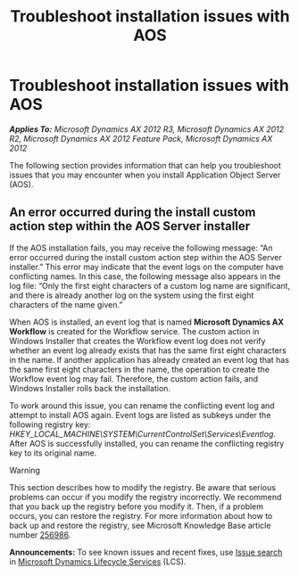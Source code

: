 ﻿---
title: Troubleshoot installation issues with AOS
TOCTitle: Troubleshoot installation issues with AOS
ms:assetid: e5b619c0-a99c-4841-bfc4-5d78ac5e1975
ms:mtpsurl: https://technet.microsoft.com/en-us/library/Hh575257(v=AX.60)
ms:contentKeyID: 39555424
ms.date: 04/18/2014
mtps_version: v=AX.60
---

# Troubleshoot installation issues with AOS 


_**Applies To:** Microsoft Dynamics AX 2012 R3, Microsoft Dynamics AX 2012 R2, Microsoft Dynamics AX 2012 Feature Pack, Microsoft Dynamics AX 2012_

The following section provides information that can help you troubleshoot issues that you may encounter when you install Application Object Server (AOS).

## An error occurred during the install custom action step within the AOS Server installer

If the AOS installation fails, you may receive the following message: “An error occurred during the install custom action step within the AOS Server installer.” This error may indicate that the event logs on the computer have conflicting names. In this case, the following message also appears in the log file: “Only the first eight characters of a custom log name are significant, and there is already another log on the system using the first eight characters of the name given.”

When AOS is installed, an event log that is named **Microsoft Dynamics AX Workflow** is created for the Workflow service. The custom action in Windows Installer that creates the Workflow event log does not verify whether an event log already exists that has the same first eight characters in the name. If another application has already created an event log that has the same first eight characters in the name, the operation to create the Workflow event log may fail. Therefore, the custom action fails, and Windows Installer rolls back the installation.

To work around this issue, you can rename the conflicting event log and attempt to install AOS again. Event logs are listed as subkeys under the following registry key: *HKEY\_LOCAL\_MACHINE\\SYSTEM\\CurrentControlSet\\Services\\Eventlog*. After AOS is successfully installed, you can rename the conflicting registry key to its original name.


> [!WARNING]
> <P>This section describes how to modify the registry. Be aware that serious problems can occur if you modify the registry incorrectly. We recommend that you back up the registry before you modify it. Then, if a problem occurs, you can restore the registry. For more information about how to back up and restore the registry, see Microsoft Knowledge Base article number <A href="http://support.microsoft.com/kb/256986">256986</A>.</P>


  
**Announcements:** To see known issues and recent fixes, use [Issue search](http://go.microsoft.com/fwlink/?linkid=389258) in [Microsoft Dynamics Lifecycle Services](http://go.microsoft.com/fwlink/?linkid=306505) (LCS).

